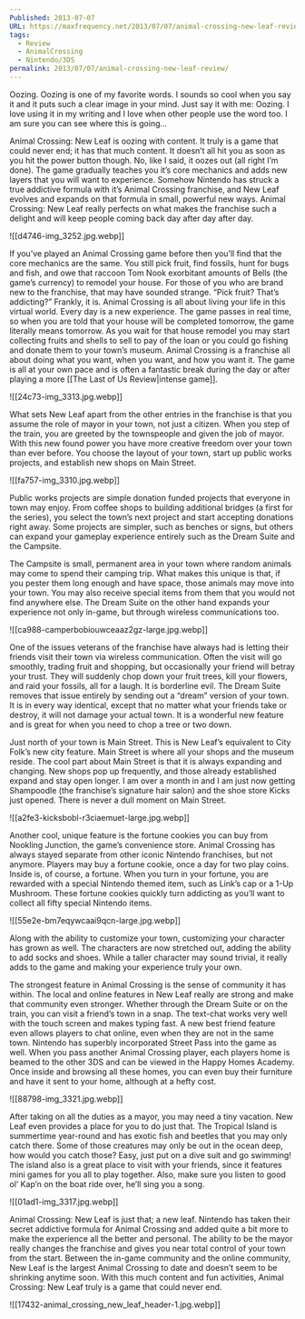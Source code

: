 ```yaml
---
Published: 2013-07-07
URL: https://maxfrequency.net/2013/07/07/animal-crossing-new-leaf-review/
tags:
  - Review
  - AnimalCrossing
  - Nintendo/3DS
permalink: 2013/07/07/animal-crossing-new-leaf-review/
---
```

Oozing. Oozing is one of my favorite words. I sounds so cool when you say it and it puts such a clear image in your mind. Just say it with me: Oozing. I love using it in my writing and I love when other people use the word too. I am sure you can see where this is going…

Animal Crossing: New Leaf is oozing with content. It truly is a game that could never end; it has that much content. It doesn’t all hit you as soon as you hit the power button though. No, like I said, it oozes out (all right I’m done). The game gradually teaches you it’s core mechanics and adds new layers that you will want to experience. Somehow Nintendo has struck a true addictive formula with it’s Animal Crossing franchise, and New Leaf evolves and expands on that formula in small, powerful new ways. Animal Crossing: New Leaf really perfects on what makes the franchise such a delight and will keep people coming back day after day after day.

![[d4746-img_3252.jpg.webp]]

If you’ve played an Animal Crossing game before then you’ll find that the core mechanics are the same. You still pick fruit, find fossils, hunt for bugs and fish, and owe that raccoon Tom Nook exorbitant amounts of Bells (the game’s currency) to remodel your house. For those of you who are brand new to the franchise, that may have sounded strange. “Pick fruit? That’s addicting?” Frankly, it is. Animal Crossing is all about living your life in this virtual world. Every day is a new experience. The game passes in real time, so when you are told that your house will be completed tomorrow, the game literally means tomorrow. As you wait for that house remodel you may start collecting fruits and shells to sell to pay of the loan or you could go fishing and donate them to your town’s museum. Animal Crossing is a franchise all about doing what you want, when you want, and how you want it. The game is all at your own pace and is often a fantastic break during the day or after playing a more [[The Last of Us Review|intense game]].

![[24c73-img_3313.jpg.webp]]

What sets New Leaf apart from the other entries in the franchise is that you assume the role of mayor in your town, not just a citizen. When you step of the train, you are greeted by the townspeople and given the job of mayor. With this new found power you have more creative freedom over your town than ever before. You choose the layout of your town, start up public works projects, and establish new shops on Main Street.

![[fa757-img_3310.jpg.webp]]

Public works projects are simple donation funded projects that everyone in town may enjoy. From coffee shops to building additional bridges (a first for the series), you select the town’s next project and start accepting donations right away. Some projects are simpler, such as benches or signs, but others can expand your gameplay experience entirely such as the Dream Suite and the Campsite.

The Campsite is small, permanent area in your town where random animals may come to spend their camping trip. What makes this unique is that, if you pester them long enough and have space, those animals may move into your town. You may also receive special items from them that you would not find anywhere else. The Dream Suite on the other hand expands your experience not only in-game, but through wireless communications too.

![[ca988-camperbobiouwceaaz2gz-large.jpg.webp]]

One of the issues veterans of the franchise have always had is letting their friends visit their town via wireless communication. Often the visit will go smoothly, trading fruit and shopping, but occasionally your friend will betray your trust. They will suddenly chop down your fruit trees, kill your flowers, and raid your fossils, all for a laugh. It is borderline evil. The Dream Suite removes that issue entirely by sending out a “dream” version of your town. It is in every way identical, except that no matter what your friends take or destroy, it will not damage your actual town. It is a wonderful new feature and is great for when you need to chop a tree or two down.

Just north of your town is Main Street. This is New Leaf’s equivalent to City Folk’s new city feature. Main Street is where all your shops and the museum reside. The cool part about Main Street is that it is always expanding and changing. New shops pop up frequently, and those already established expand and stay open longer. I am over a month in and I am just now getting Shampoodle (the franchise’s signature hair salon) and the shoe store Kicks just opened. There is never a dull moment on Main Street.

![[a2fe3-kicksbobl-r3ciaemuet-large.jpg.webp]]

Another cool, unique feature is the fortune cookies you can buy from Nookling Junction, the game’s convenience store. Animal Crossing has always stayed separate from other iconic Nintendo franchises, but not anymore. Players may buy a fortune cookie, once a day for two play coins. Inside is, of course, a fortune. When you turn in your fortune, you are rewarded with a special Nintendo themed item, such as Link’s cap or a 1-Up Mushroom. These fortune cookies quickly turn addicting as you’ll want to collect all fifty special Nintendo items.

![[55e2e-bm7eqywcaai9qcn-large.jpg.webp]]

Along with the ability to customize your town, customizing your character has grown as well. The characters are now stretched out, adding the ability to add socks and shoes. While a taller character may sound trivial, it really adds to the game and making your experience truly your own.

The strongest feature in Animal Crossing is the sense of community it has within. The local and online features in New Leaf really are strong and make that community even stronger. Whether through the Dream Suite or on the train, you can visit a friend’s town in a snap. The text-chat works very well with the touch screen and makes typing fast. A new best friend feature even allows players to chat online, even when they are not in the same town. Nintendo has superbly incorporated Street Pass into the game as well. When you pass another Animal Crossing player, each players home is beamed to the other 3DS and can be viewed in the Happy Homes Academy. Once inside and browsing all these homes, you can even buy their furniture and have it sent to your home, although at a hefty cost.

![[88798-img_3321.jpg.webp]]

After taking on all the duties as a mayor, you may need a tiny vacation. New Leaf even provides a place for you to do just that. The Tropical Island is summertime year-round and has exotic fish and beetles that you may only catch there. Some of those creatures may only be out in the ocean deep, how would you catch those? Easy, just put on a dive suit and go swimming! The island also is a great place to visit with your friends, since it features mini games for you all to play together. Also, make sure you listen to good ol’ Kap’n on the boat ride over, he’ll sing you a song.

![[01ad1-img_3317.jpg.webp]]

Animal Crossing: New Leaf is just that; a new leaf. Nintendo has taken their secret addictive formula for Animal Crossing and added quite a bit more to make the experience all the better and personal. The ability to be the mayor really changes the franchise and gives you near total control of your town from the start. Between the in-game community and the online community, New Leaf is the largest Animal Crossing to date and doesn’t seem to be shrinking anytime soon. With this much content and fun activities, Animal Crossing: New Leaf truly is a game that could never end.

![[17432-animal_crossing_new_leaf_header-1.jpg.webp]]